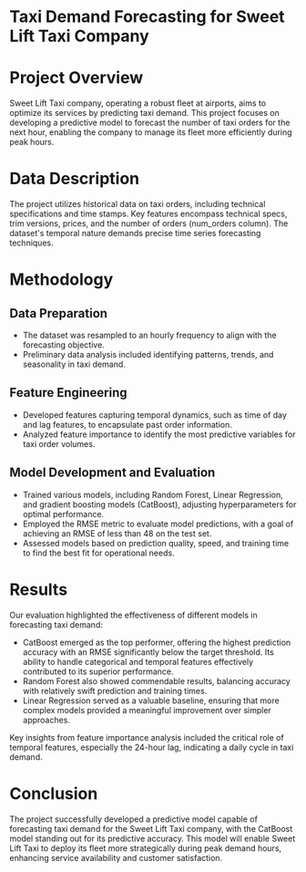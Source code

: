 # Taxi Demand Forecasting for Sweet Lift Taxi Company

# Project Overview

Sweet Lift Taxi company, operating a robust fleet at airports, aims to optimize its services by predicting taxi demand. This project focuses on developing a predictive model to forecast the number of taxi orders for the next hour, enabling the company to manage its fleet more efficiently during peak hours.

# Data Description

The project utilizes historical data on taxi orders, including technical specifications and time stamps. Key features encompass technical specs, trim versions, prices, and the number of orders (num_orders column). The dataset's temporal nature demands precise time series forecasting techniques.

# Methodology

## Data Preparation

- The dataset was resampled to an hourly frequency to align with the forecasting objective.
- Preliminary data analysis included identifying patterns, trends, and seasonality in taxi demand.

## Feature Engineering

- Developed features capturing temporal dynamics, such as time of day and lag features, to encapsulate past order information.
- Analyzed feature importance to identify the most predictive variables for taxi order volumes.

## Model Development and Evaluation

- Trained various models, including Random Forest, Linear Regression, and gradient boosting models (CatBoost), adjusting hyperparameters for optimal performance.
- Employed the RMSE metric to evaluate model predictions, with a goal of achieving an RMSE of less than 48 on the test set.
- Assessed models based on prediction quality, speed, and training time to find the best fit for operational needs.

# Results

Our evaluation highlighted the effectiveness of different models in forecasting taxi demand:

- CatBoost emerged as the top performer, offering the highest prediction accuracy with an RMSE significantly below the target threshold. Its ability to handle categorical and temporal features effectively contributed to its superior performance.
- Random Forest also showed commendable results, balancing accuracy with relatively swift prediction and training times.
- Linear Regression served as a valuable baseline, ensuring that more complex models provided a meaningful improvement over simpler approaches.

Key insights from feature importance analysis included the critical role of temporal features, especially the 24-hour lag, indicating a daily cycle in taxi demand.

# Conclusion

The project successfully developed a predictive model capable of forecasting taxi demand for the Sweet Lift Taxi company, with the CatBoost model standing out for its predictive accuracy. This model will enable Sweet Lift Taxi to deploy its fleet more strategically during peak demand hours, enhancing service availability and customer satisfaction.